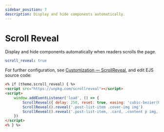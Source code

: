 ```yaml
---
sidebar_position: 7
description: Display and hide components automatically.
---
```


# Scroll Reveal

Display and hide components automatically when readers scrolls the page.

```yaml
scroll_reveal: true
```
For further configuration, see [Customization — ScrollReveal](https://scrollrevealjs.org/guide/customization.html), and edit EJS source code:

```html title=layout/layout.ejs {5-7}
<% if (theme.scroll_reveal) { %>
<script src="https://unpkg.com/scrollreveal"></script>
<script>
    window.addEventListener('load', () => {
        ScrollReveal({ delay: 250, reset: true, easing: 'cubic-bezier(0, 0, 0, 1)' })
        ScrollReveal().reveal('.post-list-item .cover-img img')
        ScrollReveal().reveal('.post-list-item, .card, .content p img, .content .block-large img', { distance: '60px', origin: 'bottom', duration: 800 })
    })
</script>
<% } %>
```
